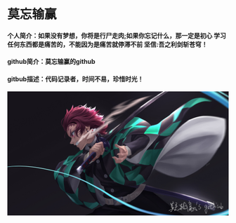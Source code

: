 # 莫忘输赢

#### 个人简介：如果没有梦想，你将是行尸走肉;如果你忘记什么，那一定是初心 学习任何东西都是痛苦的，不能因为是痛苦就停滞不前 坚信:吾之利剑斩苍穹！

#### github简介：莫忘输赢的github

#### gitbub描述：代码记录者，时间不易，珍惜时光！

![mowangshuying](./img/mowangshuying.png)



